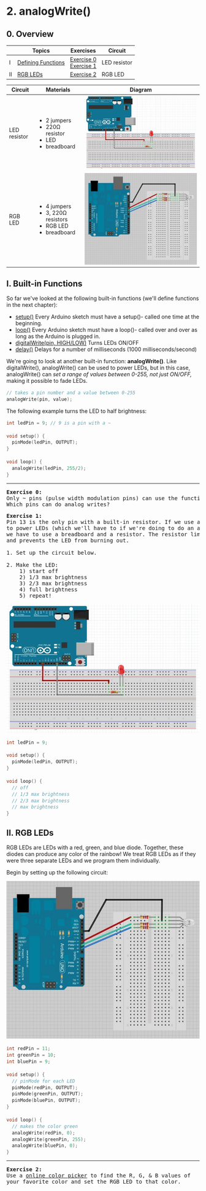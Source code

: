 # 2. analogWrite()

## 0. Overview

|  | Topics | Exercises | Circuit |
| --- | --- | --- | --- |
| I | [Defining Functions](#i-builtin-functions) | [Exercise 0](#ex0) <br/> [Exercise 1](#ex1) | LED resistor |
| II | [RGB LEDs](#ii-rgb-leds)| [Exercise 2](#ex2) | RGB LED |

| Circuit | Materials | Diagram |
| --- | --- | --- |
| LED resistor | <ul><li>2 jumpers</li><li>220Ω resistor</li><li>LED</li><li>breadboard</li></ul> | ![alt text](../images/arduinores.jpg) |
| RGB LED | <ul><li>4 jumpers</li><li>3, 220Ω resistors</li><li>RGB LED</li><li>breadboard</li></ul> | ![alt text](../images/rgb.jpg) |

## I. Built-in Functions

So far we've looked at the following built-in functions (we'll define functions in the next chapter):

* [setup()](https://www.arduino.cc/en/Reference/Setup)
  Every Arduino sketch must have a setup()- called one time at the beginning.
* [loop()](https://www.arduino.cc/en/Reference/Loop)
  Every Arduino sketch must have a loop()- called over and over as long as the Arduino is plugged in.
* [digitalWrite(pin, HIGH/LOW)](https://www.arduino.cc/en/Reference/DigitalWrite)
  Turns LEDs ON/OFF
* [delay()](https://www.arduino.cc/en/Reference/Delay)
  Delays for a number of milliseconds (1000 milliseconds/second)

We're going to look at another built-in function: **analogWrite()**. Like digitalWrite(), analogWrite() can be used to power LEDs, but in this case, analogWrite() can *set a range of values between 0-255, not just ON/OFF,* making it possible to fade LEDs.

```c++
// takes a pin number and a value between 0-255
analogWrite(pin, value);
```

The following example turns the LED to half brightness:

```c++
int ledPin = 9; // 9 is a pin with a ~

void setup() {
  pinMode(ledPin, OUTPUT);
}

void loop() {
  analogWrite(ledPin, 255/2);         
}
```

---

<a name="ex0"></a>
<pre>
<b>Exercise 0:</b>
Only ~ pins (pulse width modulation pins) can use the function analogWrite().
Which pins can do analog writes?
</pre>

<a name="ex1"></a>
<pre>
<b>Exercise 1:</b>
Pin 13 is the only pin with a built-in resistor. If we use any other pin
to power LEDs (which we'll have to if we're doing to do an analogWrite()),
we have to use a breadboard and a resistor. The resistor limits current
and prevents the LED from burning out.

1. Set up the circuit below.

2. Make the LED:
    1) start off
    2) 1/3 max brightness
    3) 2/3 max brightness
    4) full brightness
    5) repeat!
</pre>

![alt text](../images/arduinores.jpg)

```c++
int ledPin = 9;

void setup() {
  pinMode(ledPin, OUTPUT);
}

void loop() {
  // off
  // 1/3 max brightness
  // 2/3 max brightness
  // max brightness
}
```

## II. RGB LEDs
RGB LEDs are LEDs with a red, green, and blue diode. Together, these diodes can produce any color of the rainbow! We treat RGB LEDs as if they were three separate LEDs and we program them individually.

Begin by setting up the following circuit:

![alt text](../images/rgb.jpg)

```c++
int redPin = 11;
int greenPin = 10;
int bluePin = 9;

void setup() {
  // pinMode for each LED
  pinMode(redPin, OUTPUT);
  pinMode(greenPin, OUTPUT);
  pinMode(bluePin, OUTPUT);  
}

void loop() {
  // makes the color green
  analogWrite(redPin, 0);
  analogWrite(greenPin, 255);
  analogWrite(bluePin, 0);  
}
```

---

<a name="ex2"></a>
<pre>
<b>Exercise 2:</b>
Use a <a href="http://www.w3schools.com/colors/colors_picker.asp">online color picker</a> to find the R, G, & B values of
your favorite color and set the RGB LED to that color.
</pre>

